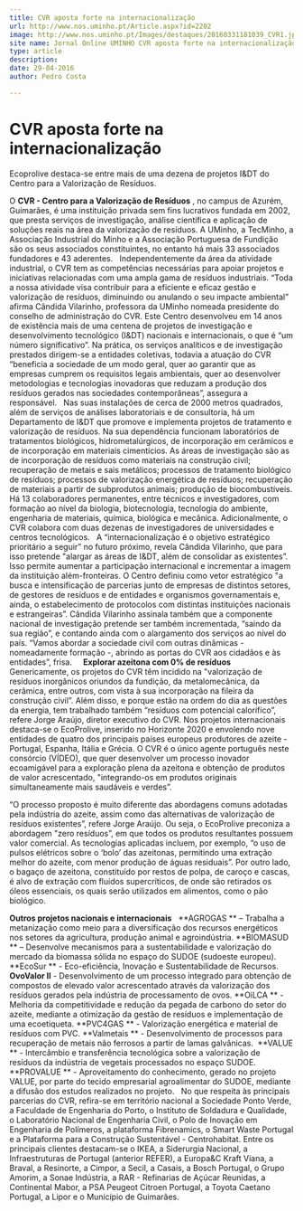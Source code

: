 ```yaml
---
title: CVR aposta forte na internacionalização
url: http://www.nos.uminho.pt/Article.aspx?id=2202
image: http://www.nos.uminho.pt/Images/destaques/20160331181039_CVR1.jpg
site name: Jornal Online UMINHO CVR aposta forte na internacionalização
type: article
description: 
date: 29-04-2016
author: Pedro Costa

---
```

# CVR aposta forte na internacionalização


  

Ecoprolive destaca-se entre mais de uma dezena de projetos I&DT do Centro para a Valorização de Resíduos.

O **CVR - Centro para a Valorização de Resíduos** , no campus de Azurém, Guimarães, é uma instituição privada sem fins lucrativos fundada em 2002, que presta serviços de investigação, análise científica e aplicação de soluções reais na área da valorização de resíduos. A UMinho, a TecMinho, a Associação Industrial do Minho e a Associação Portuguesa de Fundição são os seus associados constituintes, no entanto há mais 33 associados fundadores e 43 aderentes.
 
Independentemente da área da atividade industrial, o CVR tem as competências necessárias para apoiar projetos e iniciativas relacionadas com uma ampla gama de resíduos industriais. “Toda a nossa atividade visa contribuir para a eficiente e eficaz gestão e valorização de resíduos, diminuindo ou anulando o seu impacte ambiental” afirma Cândida Vilarinho, professora da UMinho nomeada presidente do conselho de administração do CVR. Este Centro desenvolveu em 14 anos de existência mais de uma centena de projetos de investigação e desenvolvimento tecnológico (I&DT) nacionais e internacionais, o que é “um número significativo”. Na prática, os serviços analíticos e de investigação prestados dirigem-se a entidades coletivas, todavia a atuação do CVR “beneficia a sociedade de um modo geral, quer ao garantir que as empresas cumprem os requisitos legais ambientais, quer ao desenvolver metodologias e tecnologias inovadoras que reduzam a produção dos resíduos gerados nas sociedades contemporâneas”, assegura a responsável.
 
Nas suas instalações de cerca de 2000 metros quadrados, além de serviços de análises laboratoriais e de consultoria, há um Departamento de I&DT que promove e implementa projetos de tratamento e valorização de resíduos. Na sua dependência funcionam laboratórios de tratamentos biológicos, hidrometalúrgicos, de incorporação em cerâmicos e de incorporação em materiais cimentícios. As áreas de investigação são as de incorporação de resíduos como materiais na construção civil; recuperação de metais e sais metálicos; processos de tratamento biológico de resíduos; processos de valorização energética de resíduos; recuperação de materiais a partir de subprodutos animais; produção de biocombustíveis. Há 13 colaboradores permanentes, entre técnicos e investigadores, com formação ao nível da biologia, biotecnologia, tecnologia do ambiente, engenharia de materiais, química, biológica e mecânica. Adicionalmente, o CVR colabora com duas dezenas de investigadores de universidades e centros tecnológicos.
 
A “internacionalização é o objetivo estratégico prioritário a seguir” no futuro próximo, revela Cândida Vilarinho, que para isso pretende "alargar as áreas de I&DT, além de consolidar as existentes”. Isso permite aumentar a participação internacional e incrementar a imagem da instituição além-fronteiras. O Centro definiu como vetor estratégico "a busca e intensificação de parcerias junto de empresas de distintos setores, de gestores de resíduos e de entidades e organismos governamentais e, ainda, o estabelecimento de protocolos com distintas instituições nacionais e estrangeiras”. Cândida Vilarinho assinala também que a componente nacional de investigação pretende ser também incrementada, “saindo da sua região”, e contando ainda com o alargamento dos serviços ao nível do país. “Vamos abordar a sociedade civil com outras dinâmicas - nomeadamente formação -, abrindo as portas do CVR aos cidadãos e às entidades”, frisa.
 
 
**Explorar azeitona com 0% de resíduos** 
 
Genericamente, os projetos do CVR têm incidido na "valorização de resíduos inorgânicos oriundos da fundição, da metalomecânica, da cerâmica, entre outros, com vista à sua incorporação na fileira da construção civil”. Além disso, e porque estão na ordem do dia as questões da energia, tem trabalhado também “resíduos com potencial calorífico”, refere Jorge Araújo, diretor executivo do CVR. Nos projetos internacionais destaca-se o EcoProlive, inserido no Horizonte 2020 e envolendo nove entidades de quatro dos principais países europeus produtores de azeite - Portugal, Espanha, Itália e Grécia. O CVR é o único agente português neste consórcio (VÍDEO), que quer desenvolver um processo inovador ecoamigável para a exploração plena da azeitona e obtenção de produtos de valor acrescentado, "integrando-os em produtos originais simultaneamente mais saudáveis e verdes”.

“O processo proposto é muito diferente das abordagens comuns adotadas pela indústria do azeite, assim como das alternativas de valorização de resíduos existentes”, refere Jorge Araújo. Ou seja, o EcoProlive preconiza a abordagem "zero resíduos”, em que todos os produtos resultantes possuem valor comercial. As tecnologias aplicadas incluem, por exemplo, “o uso de pulsos elétricos sobre o ‘bolo’ das azeitonas, permitindo uma extração melhor do azeite, com menor produção de águas residuais”. Por outro lado, o bagaço de azeitona, constituído por restos de polpa, de caroço e cascas, é alvo de extração com fluídos supercríticos, de onde são retirados os óleos essenciais, os quais serão utilizados em alimentos, como o pão biológico. 
 

**Outros projetos nacionais e internacionais** 
 
**AGROGAS ** – Trabalha a metanização como meio para a diversificação dos recursos energéticos nos setores da agricultura, produção animal e agroindústria.
**BIOMASUD ** – Desenvolve mecanismos para a sustentabilidade e valorização do mercado da biomassa sólida no espaço do SUDOE (sudoeste europeu).
**EcoSur ** - Eco-eficiência, Inovação e Sustentabilidade de Recursos.
**OvoValor II**  - Desenvolvimento de um processo integrado para obtenção de compostos de elevado valor acrescentado através da valorização dos resíduos gerados pela indústria de processamento de ovos.
**OiLCA ** - Melhoria da competitividade e redução da pegada de carbono do setor do azeite, mediante a otimização da gestão de resíduos e implementação de uma ecoetiqueta.
**PVC4GAS ** - Valorização energética e material de resíduos com PVC.
**Valmetais ** - Desenvolvimento de processos para recuperação de metais não ferrosos a partir de lamas galvânicas. 
**VALUE ** - Intercâmbio e transferência tecnológica sobre a valorização de resíduos da indústria de vegetais processados no espaço SUDOE.
**PROVALUE ** - Aproveitamento do conhecimento, gerado no projeto VALUE, por parte do tecido empresarial agroalimentar do SUDOE, mediante a difusão dos estudos realizados no projeto.
 
No que respeita às principais parcerias do CVR, refira-se em território nacional a Sociedade Ponto Verde, a Faculdade de Engenharia do Porto, o Instituto de Soldadura e Qualidade, o Laboratório Nacional de Engenharia Civil, o Polo de Inovação em Engenharia de Polímeros, a plataforma Fibrenamics, o Smart Waste Portugal e a Plataforma para a Construção Sustentável - Centrohabitat. Entre os principais clientes destacam-se o IKEA, a Siderurgia Nacional, a Infraestruturas de Portugal (anterior REFER), a Europa&C Kraft Viana, a Braval, a Resinorte, a Cimpor, a Secil, a Casais, a Bosch Portugal, o Grupo Amorim, a Sonae Indústria, a RAR - Refinarias de Açúcar Reunidas, a Continental Mabor, a PSA Peugeot Citroen Portugal, a Toyota Caetano Portugal, a Lipor e o Município de Guimarães.
 

